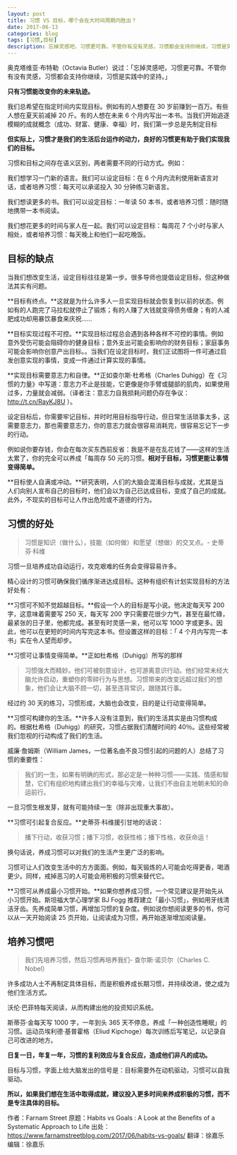 ```yaml
---
layout: post
title: 习惯 VS 目标，哪个会在大时间周期内胜出？
date: 2017-06-13
categories: blog
tags: [习惯,目标]
description: 忘掉灵感吧，习惯更可靠。不管你有没有灵感，习惯都会支持你继续，习惯是实践中的坚持。
---
```


奥克塔维亚·布特勒（Octavia Butler）说过：「忘掉灵感吧，习惯更可靠。不管你有没有灵感，习惯都会支持你继续，习惯是实践中的坚持。」

**只有习惯能改变你的未来轨迹。**

我们总希望在指定时间内实现目标。例如有的人想要在 30 岁前赚到一百万。有些人想在夏天前减掉 20 斤。有的人想在未来 6 个月内写出一本书。当我们开始追逐模糊的成就概念（成功、财富、健康、幸福）时，我们第一步总是先制定目标

**但实际上，习惯才是我们的生活后台运作的动力，良好的习惯更有助于我们实现我们的目标。**

习惯和目标之间存在语义区别，两者需要不同的行动方式。例如：

我们想学习一门新的语言。我们可以设定目标：在 6 个月内流利使用新语言对话，或者培养习惯：每天可以承诺投入 30 分钟练习新语言。

我们想读更多的书。我们可以设定目标：一年读 50 本书，或者培养习惯：随时随地携带一本书阅读。

我们想花更多的时间与家人在一起。我们可以设定目标：每周花 7 个小时与家人相处，或者培养习惯：每天晚上和他们一起吃晚饭。


## 目标的缺点

当我们想改变生活，设定目标往往是第一步。很多导师也提倡设定目标，但这种做法其实有问题。

**目标有终点。**这就是为什么许多人一旦实现目标就会恢复到以前的状态。例如有的人跑完了马拉松就停止了锻炼；有的人赚了大钱就变得债务缠身；有的人减肥成功却用暴饮暴食来庆祝……

**目标实现过程不可控。**实现目标过程总会遇到各种各样不可控的事情。例如意外受伤可能会阻碍你的健身目标；意外支出可能会影响你的财务目标；家庭事务可能会影响你创意产出目标。。当我们在设定目标时，我们正试图将一件可通过启发创意实现的事情，变成一件通过计算实现的事情。



**实现目标需要意志力和自律。**正如查尔斯·杜希格（Charles Duhigg）在《习惯的力量》中写道：意志力不止是技能，它更像是你手臂或腿部的肌肉，如果使用过多，力量就会减弱。（译者注：意志力自我损耗问题仍存在争议：http://t.cn/RayKJ8U ）。

设定目标后，你需要牢记目标，并时时用目标指导行动，但日常生活琐事太多，这需要意志力，那也需要意志力，你的意志力就会很容易消耗完，很容易忘记下一步的行动。

例如说你要存钱，你会在每次买东西前反省：我是不是在乱花钱了——这样的生活太累了，你的完全可以养成「每周存 50 元的习惯。**相对于目标，习惯更能让事情变得简单。**

**目标使人自满或冲动。**研究表明，人们的大脑会混淆目标与成就，尤其是当人们向别人宣布自己的目标时，他们会以为自己已达成目标，变成了自己的成就。此外，不现实的目标可让人作出危险或不道德的行为。

## 习惯的好处

> 习惯是知识（做什么），技能（如何做）和愿望（想做）的交叉点。- 史蒂芬·科维

习惯一旦培养成功自动运行，攻克艰难的任务会变得容易许多。

精心设计的习惯可确保我们循序渐进达成目标。这种有组织有计划实现目标的方法好处有：

**习惯可不知不觉超越目标。**假设一个人的目标是写小说。他决定每天写 200 字，这意味着需要写 250 天，每天写 200 字只需要花很少力气，甚至在最忙碌，最紧张的日子里，他都完成。甚至有时灵感一来，他可以写 1000 字或更多。因此，他可以在更短的时间内写完这本书。但设置这样的目标：「 4 个月内写完一本书」实在令人望而却步。

**习惯可让事情变得简单。**正如杜希格（Duhigg）所写的那样

> 习惯强大而精妙。他们可被刻意设计，也可游离意识行动。他们经常未经大脑允许启动，重塑你的零碎行为与思想。习惯带来的改变远超过我们的想象，他们会让大脑不顾一切，甚至违背常识，跟随其行事。

经过约 30 天的练习，习惯形成，大脑也会改变，目的是让行动变得简单。



**习惯可构建你的生活。**许多人没有注意到，我们的生活其实是由习惯构成的。根据杜希格（Duhigg）的研究，习惯占据我们清醒时间的 40％。这些经常被我们忽视的行动构成了我们的生活。

威廉·詹姆斯（William James，一位著名由不良习惯引起的问题的人）总结了习惯的重要性：

> 我们的一生，如果有明确的形式，那必定是一种种习惯——实践、情感和智慧，它们有组织地构建出我们的幸福与灾难，让我们不由自主地朝未知的命运前行。


一旦习惯生根发芽，就有可能持续一生（除非出现重大事故）。

**习惯可引起复合反应。**史蒂芬·科维援引甘地的话说：

> 播下行动，收获习惯；播下习惯，收获性格；播下性格，收获命运！

换句话说，养成习惯可以对我们的生活产生更广泛的影响。

习惯可让人们改变生活中的方方面面。例如，每天锻炼的人可能会吃得更香，喝酒更少。同样，戒掉恶习的人可能会用积极的习惯来替代它。 

**习惯可从养成最小习惯开始。**如果你想养成习惯，一个常见建议是开始先从小习惯开始。斯坦福大学心理学家 BJ Fogg 推荐建立「最小习惯」，例如用牙线清洁牙齿。先养成简单习惯，再增加习惯的复杂度。例如说你想阅读更多的书，你可以从一天开始阅读 25 页开始，让阅读成为习惯，再开始逐渐增加阅读量。

## 培养习惯吧

> 我们先培养习惯，然后习惯再培养我们- 查尔斯·诺贝尔（Charles C. Nobel）

许多成功人士不再制定具体目标，而是积极养成长期习惯，并持续改进，使之成为他们生活方式。


沃伦·巴菲特每天阅读，从而构建出他的投资知识系统。

斯蒂芬·金每天写 1000 字，一年到头 365 天不停息，养成「一种创造性睡眠」的习惯。运动员埃利德·基普霍格（Eliud Kipchoge）每次训练后写笔记，以记录自己可改进的地方。

**日复一日，年复一年，习惯的复利效应与复合反应，造成他们非凡的成功。**

目标与习惯，字面上给大脑发出的信号是：目标需要外在动机驱动，习惯可以自我驱动。

**所以，如果我们想在生活中取得成就，建议投入更多时间来养成积极的习惯，而不是专注具体的目标。**

作者：Farnam Street
原题：Habits vs Goals : A Look at the Benefits of a Systematic Approach to Life
出处：https://www.farnamstreetblog.com/2017/06/habits-vs-goals/
翻译：徐嘉乐
编辑：徐嘉乐





